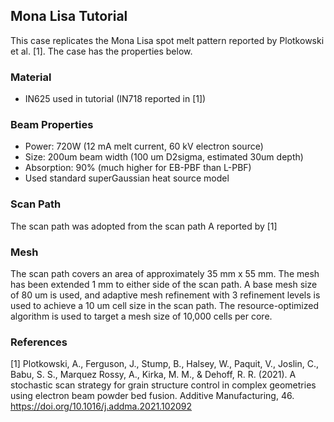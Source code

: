 ## Mona Lisa Tutorial
This case replicates the Mona Lisa spot melt pattern reported by Plotkowski et al. [1]. The case has the properties below.

### Material
- IN625 used in tutorial (IN718 reported in [1])

### Beam Properties
- Power: 720W (12 mA melt current, 60 kV electron source)
- Size: 200um beam width (100 um D2sigma, estimated 30um depth)
- Absorption: 90% (much higher for EB-PBF than L-PBF)
- Used standard superGaussian heat source model

### Scan Path
The scan path was adopted from the scan path A reported by [1]

### Mesh
The scan path covers an area of approximately 35 mm x 55 mm. The mesh has been extended 1 mm to either side of the scan path. A base mesh size of 80 um is used, and adaptive mesh refinement with 3 refinement levels is used to achieve a 10 um cell size in the scan path. The resource-optimized algorithm is used to target a mesh size of 10,000 cells per core.


### References
[1] Plotkowski, A., Ferguson, J., Stump, B., Halsey, W., Paquit, V., Joslin, C., Babu, S. S., Marquez Rossy, A., Kirka, M. M., & Dehoff, R. R. (2021). A stochastic scan strategy for grain structure control in complex geometries using electron beam powder bed fusion. Additive Manufacturing, 46. https://doi.org/10.1016/j.addma.2021.102092
